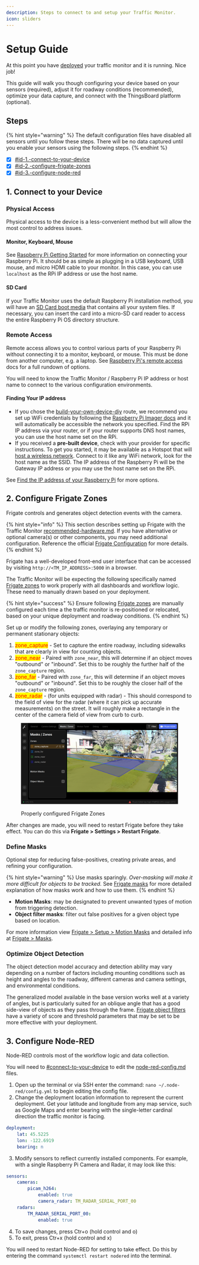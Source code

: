```yaml
---
description: Steps to connect to and setup your Traffic Monitor.
icon: sliders
---
```


# Setup Guide

At this point you have [deployed](deployment-and-mounting-guide.md) your traffic monitor and it is running.  Nice job! &#x20;

This guide will walk you though configuring your device based on your sensors (required), adjust it for roadway conditions (recommended), optimize your data capture, and connect with the ThingsBoard platform (optional).

## Steps

{% hint style="warning" %}
The default configuration files have disabled all sensors until you follow these steps. There will be no data captured until you enable your sensors using the following steps.&#x20;
{% endhint %}

* [x] [#id-1.-connect-to-your-device](setup-guide.md#id-1.-connect-to-your-device "mention")
* [x] [#id-2.-configure-frigate-zones](setup-guide.md#id-2.-configure-frigate-zones "mention")
* [x] [#id-3.-configure-node-red](setup-guide.md#id-3.-configure-node-red "mention")

## 1. Connect to your Device

### Physical Access

Physical access to the device is a less-convenient method but will allow the most control to address issues.

#### Monitor, Keyboard, Mouse

See [Raspberry Pi Getting Started](https://www.raspberrypi.com/documentation/computers/getting-started.html#display) for more information on connecting your Raspberry Pi. It should be as simple as plugging in a USB keyboard, USB mouse, and micro HDMI cable to your monitor. In this case, you can use `localhost` as the RPi IP address or use the host name.

#### SD Card

If your Traffic Monitor uses the default Raspberry Pi installation method, you will have an [SD Card boot media](https://www.raspberrypi.com/documentation/computers/getting-started.html#sd-cards) that contains all your system files. If necessary, you can insert the card into a micro-SD card reader to access the entire Raspberry Pi OS directory structure.

### Remote Access

Remote access allows you to control various parts of your Raspberry Pi without connecting it to a monitor, keyboard, or mouse. This must be done from another computer, e.g. a laptop.  See [Raspberry Pi's remote access](https://www.raspberrypi.com/documentation/computers/remote-access.html#introduction-to-remote-access) docs for a full rundown of options.

You will need to know the Traffic Monitor / Raspberry Pi IP address or host name to connect to the various configuration environments. &#x20;

#### Finding Your IP address

* If you chose the [build-your-own-device-diy](build-your-own-device-diy/ "mention") route, we recommend you set up WiFi credentials by following the [Raspberry Pi Imager docs](https://www.raspberrypi.com/documentation/computers/getting-started.html#installing-the-operating-system) and it will automatically be accessible the network you specified. Find the RPi IP address via your router, or if your router supports DNS host names, you can use the host name set on the RPi.
* If you received a **pre-built device**, check with your provider for specific instructions. To get you started, it may be available as a Hotspot that will [host a wireless network](https://www.raspberrypi.com/documentation/computers/configuration.html#host-a-wireless-network-from-your-raspberry-pi). Connect to it like any WiFi network, look for the host name as the SSID. The IP address of the Raspberry Pi will be the Gateway IP address or you may use the host name set on the RPi.

See [Find the IP address of your Raspberry Pi](https://www.raspberrypi.com/documentation/computers/remote-access.html#ip-address) for more options.

## 2. Configure Frigate Zones

Frigate controls and generates object detection events with the camera.

{% hint style="info" %}
This section describes setting up Frigate with the Traffic Monitor [recommended-hardware.md](recommended-hardware.md "mention"). If you have alternative or optional camera(s) or other components, you may need additional configuration. Reference the official [Frigate Configuration](https://docs.frigate.video/guides/getting_started#configuring-frigate) for more details.
{% endhint %}

&#x20;Frigate has a well-developed front-end user interface that can be accessed by visiting `http://<TM_IP_ADDRESS>:5000`  in a browser.

The Traffic Monitor will be expecting the following specifically named [Frigate zones](https://docs.frigate.video/configuration/zones/) to work properly with all dashboards and workflow logic.  These need to manually drawn based on your deployment.

{% hint style="success" %}
Ensure following [Frigate zones](https://docs.frigate.video/configuration/zones/) are manually configured each time a the traffic monitor is re-positioned or relocated, based on your unique deployment and roadway conditions. &#x20;
{% endhint %}

Set up or modify the following zones, overlaying any temporary or permanent stationary objects:

1. <mark style="color:red;">zone\_capture</mark> - Set to capture the entire roadway, including sidewalks that are clearly in view for counting objects.
2. <mark style="color:red;">zone\_near</mark> - Paired with `zone_near`, this will determine if an object moves "outbound" or "inbound". Set this to be roughly the further half of the `zone_capture` region.
3. <mark style="color:red;">zone\_far</mark> - Paired with `zone_far`, this will determine if an object moves "outbound" or "inbound". Set this to be roughly the closer half of the `zone_capture` region.
4. <mark style="color:red;">zone\_radar</mark> - (for units equipped with radar) - This should correspond to the field of view for the radar (where it can pick up accurate measurements) on the street. It will roughly make a rectangle in the center of the camera field of view from curb to curb.

<figure><img src=".gitbook/assets/Screenshot_20250306_110924.png" alt=""><figcaption><p>Properly configured Frigate Zones</p></figcaption></figure>

After changes are made, you will need to restart Frigate before they take effect. You can do this via **Frigate > Settings > Restart Frigate**.

### Define Masks

Optional step for reducing false-positives, creating private areas, and refining your configuration.

{% hint style="warning" %}
Use masks sparingly. _Over-masking will make it more difficult for objects to be tracked._  See [Frigate masks](https://docs.frigate.video/configuration/masks) for more detailed explanation of how masks work and how to use them.
{% endhint %}

* **Motion Masks**:  may be designated to prevent unwanted types of motion from triggering detection.
* **Object filter masks**: filter out false positives for a given object type based on location.

For more information view [Frigate > Setup > Motion Masks](https://docs.frigate.video/guides/getting_started/#step-5-setup-motion-masks) and detailed info at [Frigate > Masks](https://docs.frigate.video/configuration/masks).

### Optimize Object Detection

The object detection model accuracy and detection ability may vary depending on a number of factors including mounting conditions such as height and angles to the roadway, different cameras and camera settings, and environmental conditions.&#x20;

The generalized model available in the base version works well at a variety of angles, but is particularly suited for an oblique angle that has a good side-view of objects as they pass through the frame. [Frigate object filters](https://docs.frigate.video/configuration/object_filters/#object-scores) have a variety of score and threshold parameters that may be set to be more effective with your deployment.&#x20;

## 3. Configure Node-RED

Node-RED controls most of the workflow logic and data collection.

You will need to [#connect-to-your-device](setup-guide.md#connect-to-your-device "mention") to edit the [node-red-config.md](configuration/node-red-config.md "mention") files.

1. Open up the terminal or via SSH enter the command: `nano ~/.node-red/config.yml` to begin editing the config file.
2. Change the deployment location information to represent the current deployment. Get your latitude and longitude from any map service, such as Google Maps and enter bearing with the single-letter cardinal direction the traffic monitor is facing.

```yaml
deployment:
    lat: 45.5225
    lon: -122.6919
    bearing: n
```

3. Modify sensors to reflect currently installed components. For example, with a single Raspberry Pi Camera and Radar, it may look like this:

```yaml
sensors:
    cameras:
        picam_h264:
            enabled: true
            camera_radar: TM_RADAR_SERIAL_PORT_00
    radars:
        TM_RADAR_SERIAL_PORT_00:
            enabled: true
```

4. To save changes, press Ctr+o (hold control and o)
5. To exit, press Ctr+x (hold control and x)

You will need to restart Node-RED for setting to take effect. Do this by entering the command `systemctl restart nodered` into the terminal.
